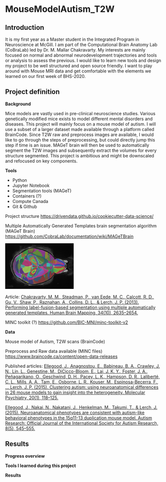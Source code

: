 # MouseModelAutism_T2W

## Introduction
It is my first year as a Master student in the Integrated Program in Neuroscience at McGill. I am part of the Computational Brain Anatomy Lab (CoBraLab) led by Dr. M. Mallar Chakravarty. My interests are mainly focused on normal and abnormal neurodevelopment trajectories and tools or analysis to assess the previous. I would like to learn new tools and design my project to be well structured and open source friendly. I want to play around with Mouse MRI data and get comfortable with the elements we learned on our first week of BHS-2020.  

## Project definition
__Background__

Mice models are vastly used in pre-clinical neuroscience studies. Various genetically modified mice exists to model different mental disorders and diseases. This project will mainly focus on a mouse model of autism. I will use a subset of a larger dataset made available through a platform called BrainCode. Since T2W raw and preprocess images are available, I would like to go through the steps of preprocessing, but could directly jump this step if time is an issue.  MAGeT brain will then be used to automatically segment the T2W images and subsequently extract the volumes for every structure segmented.
This project is ambitious and might be downscaled and refocused on key components.

__Tools__

- Python
- Jupyter Notebook
- Segmentation tools (MAGeT)
- Containers (?)
- Compute Canada 
- Git & Github

Project structure
https://drivendata.github.io/cookiecutter-data-science/

Multiple Automatically Generated Templates brain segmentation algorithm (MAGeT Brain)
https://github.com/CobraLab/documentation/wiki/MAGeTBrain

![MAGeT Brain Mouse](/MAGeTBrain_Mouse.png)

Article:
[Chakravarty, M. M., Steadman, P., van Eede, M. C., Calcott, R. D., Gu, V., Shaw, P., Raznahan, A., Collins, D. L., & Lerch, J. P. (2013). Performing label-fusion-based segmentation using multiple automatically generated templates. Human Brain Mapping, 34(10), 2635–2654.](https://onlinelibrary.wiley.com/doi/epdf/10.1002/hbm.22092)

MINC toolkit (?)
https://github.com/BIC-MNI/minc-toolkit-v2

__Data__

Mouse model of Autism, T2W scans (BrainCode)

Preprocess and Raw data available (MINC files)
https://www.braincode.ca/content/open-data-releases

Published articles:
[Ellegood, J., Anagnostou, E., Babineau, B. A., Crawley, J. N., Lin, L., Genestine, M., DiCicco-Bloom, E., Lai, J. K. Y., Foster, J. A., Peñagarikano, O., Geschwind, D. H., Pacey, L. K., Hampson, D. R., Laliberté, C. L., Mills, A. A., Tam, E., Osborne, L. R., Kouser, M., Espinosa-Becerra, F., … Lerch, J. P. (2015). Clustering autism: using neuroanatomical differences in 26 mouse models to gain insight into the heterogeneity. Molecular Psychiatry, 20(1), 118–125.](https://pubmed.ncbi.nlm.nih.gov/25199916/)

[Ellegood, J., Nakai, N., Nakatani, J., Henkelman, M., Takumi, T., & Lerch, J. (2015). Neuroanatomical phenotypes are consistent with autism-like behavioral phenotypes in the 15q11-13 duplication mouse model. Autism Research: Official Journal of the International Society for Autism Research, 8(5), 545–555.](https://onlinelibrary.wiley.com/doi/abs/10.1002/aur.1469)

## Results

__Progress overview__

__Tools I learned during this project__

__Results__

